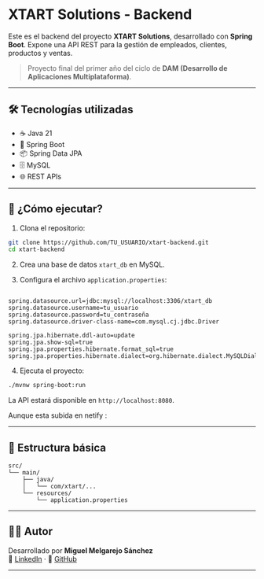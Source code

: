 # XTART Solutions - Backend

Este es el backend del proyecto **XTART Solutions**, desarrollado con **Spring Boot**. Expone una API REST para la gestión de empleados, clientes, productos y ventas.

> Proyecto final del primer año del ciclo de **DAM (Desarrollo de Aplicaciones Multiplataforma)**.

---

## 🛠️ Tecnologías utilizadas

- ☕ Java 21
- 🧰 Spring Boot
- 📦 Spring Data JPA
- 🗄️ MySQL
- 🌐 REST APIs

---

## 🚀 ¿Cómo ejecutar?

1. Clona el repositorio:

```bash
git clone https://github.com/TU_USUARIO/xtart-backend.git
cd xtart-backend
```

2. Crea una base de datos `xtart_db` en MySQL.

3. Configura el archivo `application.properties`:


```properties  

spring.datasource.url=jdbc:mysql://localhost:3306/xtart_db
spring.datasource.username=tu_usuario
spring.datasource.password=tu_contraseña
spring.datasource.driver-class-name=com.mysql.cj.jdbc.Driver

spring.jpa.hibernate.ddl-auto=update
spring.jpa.show-sql=true  
spring.jpa.properties.hibernate.format_sql=true 
spring.jpa.properties.hibernate.dialect=org.hibernate.dialect.MySQLDialect

```

4. Ejecuta el proyecto:

```bash
./mvnw spring-boot:run
```

La API estará disponible en `http://localhost:8080`.

Aunque esta subida en netify :

---

## 📁 Estructura básica

```
src/
└── main/
    ├── java/
    │   └── com/xtart/...
    └── resources/
        └── application.properties
```

---

## 👨‍💻 Autor

Desarrollado por **Miguel Melgarejo Sánchez**  
🔗 [LinkedIn]() · 🐙 [GitHub](https://github.com/MiiguelMM)

---
